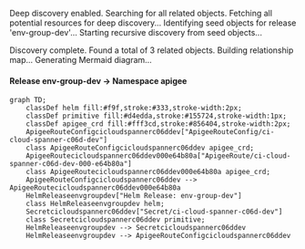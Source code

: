 Deep discovery enabled. Searching for all related objects.
Fetching all potential resources for deep discovery...
Identifying seed objects for release 'env-group-dev'...
Starting recursive discovery from seed objects...

Discovery complete. Found a total of 3 related objects.
Building relationship map...
Generating Mermaid diagram...
#### Release env-group-dev -> Namespace apigee
```mermaid
graph TD;
    classDef helm fill:#f9f,stroke:#333,stroke-width:2px;
    classDef primitive fill:#d4edda,stroke:#155724,stroke-width:1px;
    classDef apigee_crd fill:#fff3cd,stroke:#856404,stroke-width:2px;
    ApigeeRouteConfigcicloudspannerc06ddev["ApigeeRouteConfig/ci-cloud-spanner-c06d-dev"]
    class ApigeeRouteConfigcicloudspannerc06ddev apigee_crd;
    ApigeeRoutecicloudspannerc06ddev000e64b80a["ApigeeRoute/ci-cloud-spanner-c06d-dev-000-e64b80a"]
    class ApigeeRoutecicloudspannerc06ddev000e64b80a apigee_crd;
    ApigeeRouteConfigcicloudspannerc06ddev --> ApigeeRoutecicloudspannerc06ddev000e64b80a
    HelmReleaseenvgroupdev["Helm Release: env-group-dev"]
    class HelmReleaseenvgroupdev helm;
    Secretcicloudspannerc06ddev["Secret/ci-cloud-spanner-c06d-dev"]
    class Secretcicloudspannerc06ddev primitive;
    HelmReleaseenvgroupdev --> Secretcicloudspannerc06ddev
    HelmReleaseenvgroupdev --> ApigeeRouteConfigcicloudspannerc06ddev
```
